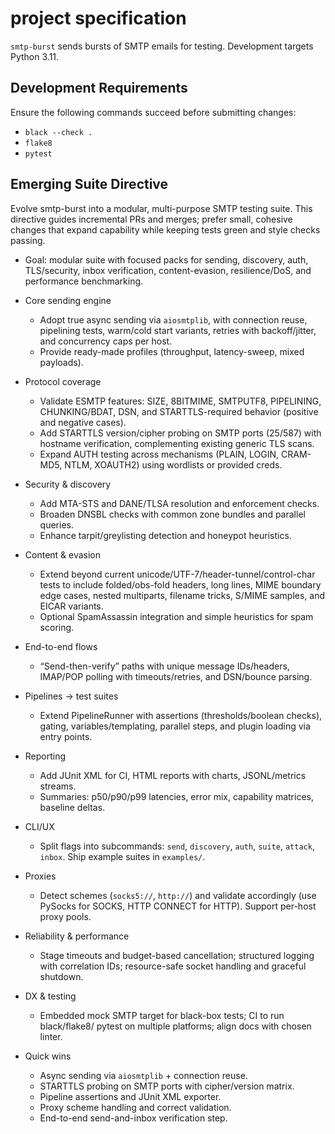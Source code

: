 # project specification

`smtp-burst` sends bursts of SMTP emails for testing.  Development targets
Python 3.11.

## Development Requirements

Ensure the following commands succeed before submitting changes:

- `black --check .`
- `flake8`
- `pytest`

## Emerging Suite Directive

Evolve smtp-burst into a modular, multi-purpose SMTP testing suite. This
directive guides incremental PRs and merges; prefer small, cohesive changes
that expand capability while keeping tests green and style checks passing.

- Goal: modular suite with focused packs for sending, discovery, auth,
  TLS/security, inbox verification, content-evasion, resilience/DoS, and
  performance benchmarking.

- Core sending engine
  - Adopt true async sending via `aiosmtplib`, with connection reuse,
    pipelining tests, warm/cold start variants, retries with backoff/jitter,
    and concurrency caps per host.
  - Provide ready-made profiles (throughput, latency-sweep, mixed payloads).

- Protocol coverage
  - Validate ESMTP features: SIZE, 8BITMIME, SMTPUTF8, PIPELINING,
    CHUNKING/BDAT, DSN, and STARTTLS-required behavior (positive and negative
    cases).
  - Add STARTTLS version/cipher probing on SMTP ports (25/587) with hostname
    verification, complementing existing generic TLS scans.
  - Expand AUTH testing across mechanisms (PLAIN, LOGIN, CRAM-MD5, NTLM,
    XOAUTH2) using wordlists or provided creds.

- Security & discovery
  - Add MTA-STS and DANE/TLSA resolution and enforcement checks.
  - Broaden DNSBL checks with common zone bundles and parallel queries.
  - Enhance tarpit/greylisting detection and honeypot heuristics.

- Content & evasion
  - Extend beyond current unicode/UTF-7/header-tunnel/control-char tests to
    include folded/obs-fold headers, long lines, MIME boundary edge cases,
    nested multiparts, filename tricks, S/MIME samples, and EICAR variants.
  - Optional SpamAssassin integration and simple heuristics for spam scoring.

- End-to-end flows
  - “Send-then-verify” paths with unique message IDs/headers, IMAP/POP polling
    with timeouts/retries, and DSN/bounce parsing.

- Pipelines → test suites
  - Extend PipelineRunner with assertions (thresholds/boolean checks), gating,
    variables/templating, parallel steps, and plugin loading via entry points.

- Reporting
  - Add JUnit XML for CI, HTML reports with charts, JSONL/metrics streams.
  - Summaries: p50/p90/p99 latencies, error mix, capability matrices, baseline
    deltas.

- CLI/UX
  - Split flags into subcommands: `send`, `discovery`, `auth`, `suite`,
    `attack`, `inbox`. Ship example suites in `examples/`.

- Proxies
  - Detect schemes (`socks5://`, `http://`) and validate accordingly (use
    PySocks for SOCKS, HTTP CONNECT for HTTP). Support per-host proxy pools.

- Reliability & performance
  - Stage timeouts and budget-based cancellation; structured logging with
    correlation IDs; resource-safe socket handling and graceful shutdown.

- DX & testing
  - Embedded mock SMTP target for black-box tests; CI to run black/flake8/
    pytest on multiple platforms; align docs with chosen linter.

- Quick wins
  - Async sending via `aiosmtplib` + connection reuse.
  - STARTTLS probing on SMTP ports with cipher/version matrix.
  - Pipeline assertions and JUnit XML exporter.
  - Proxy scheme handling and correct validation.
  - End-to-end send-and-inbox verification step.
